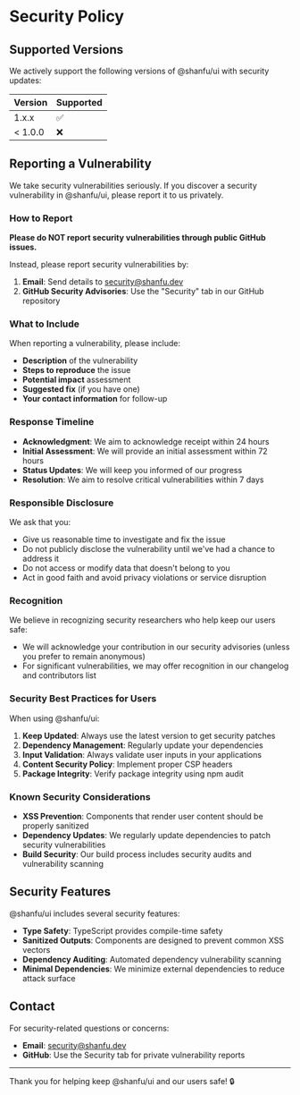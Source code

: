 # Security Policy

## Supported Versions

We actively support the following versions of @shanfu/ui with security updates:

| Version | Supported          |
| ------- | ------------------ |
| 1.x.x   | :white_check_mark: |
| < 1.0.0 | :x:                |

## Reporting a Vulnerability

We take security vulnerabilities seriously. If you discover a security vulnerability in @shanfu/ui, please report it to us privately.

### How to Report

**Please do NOT report security vulnerabilities through public GitHub issues.**

Instead, please report security vulnerabilities by:

1. **Email**: Send details to [security@shanfu.dev](mailto:security@shanfu.dev)
2. **GitHub Security Advisories**: Use the "Security" tab in our GitHub repository

### What to Include

When reporting a vulnerability, please include:

- **Description** of the vulnerability
- **Steps to reproduce** the issue
- **Potential impact** assessment
- **Suggested fix** (if you have one)
- **Your contact information** for follow-up

### Response Timeline

- **Acknowledgment**: We aim to acknowledge receipt within 24 hours
- **Initial Assessment**: We will provide an initial assessment within 72 hours
- **Status Updates**: We will keep you informed of our progress
- **Resolution**: We aim to resolve critical vulnerabilities within 7 days

### Responsible Disclosure

We ask that you:

- Give us reasonable time to investigate and fix the issue
- Do not publicly disclose the vulnerability until we've had a chance to address it
- Do not access or modify data that doesn't belong to you
- Act in good faith and avoid privacy violations or service disruption

### Recognition

We believe in recognizing security researchers who help keep our users safe:

- We will acknowledge your contribution in our security advisories (unless you prefer to remain anonymous)
- For significant vulnerabilities, we may offer recognition in our changelog and contributors list

### Security Best Practices for Users

When using @shanfu/ui:

1. **Keep Updated**: Always use the latest version to get security patches
2. **Dependency Management**: Regularly update your dependencies
3. **Input Validation**: Always validate user inputs in your applications
4. **Content Security Policy**: Implement proper CSP headers
5. **Package Integrity**: Verify package integrity using npm audit

### Known Security Considerations

- **XSS Prevention**: Components that render user content should be properly sanitized
- **Dependency Updates**: We regularly update dependencies to patch security vulnerabilities
- **Build Security**: Our build process includes security audits and vulnerability scanning

## Security Features

@shanfu/ui includes several security features:

- **Type Safety**: TypeScript provides compile-time safety
- **Sanitized Outputs**: Components are designed to prevent common XSS vectors
- **Dependency Auditing**: Automated dependency vulnerability scanning
- **Minimal Dependencies**: We minimize external dependencies to reduce attack surface

## Contact

For security-related questions or concerns:

- **Email**: [security@shanfu.dev](mailto:security@shanfu.dev)
- **GitHub**: Use the Security tab for private vulnerability reports

---

Thank you for helping keep @shanfu/ui and our users safe! 🔒 